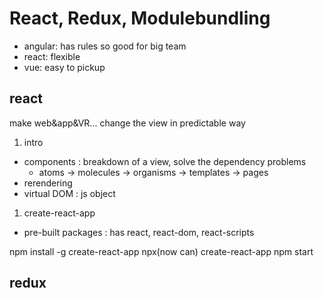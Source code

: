 # React, Redux, Modulebundling

- angular: has rules so good for big team
- react: flexible
- vue: easy to pickup

## react

make web&app&VR... change the view in predictable way

1. intro

- components : breakdown of a view, solve the dependency problems
  - atoms -> molecules -> organisms -> templates -> pages
- rerendering
- virtual DOM : js object

1. create-react-app

- pre-built packages : has react, react-dom, react-scripts

npm install -g create-react-app
npx(now can) create-react-app <name>
npm start

## redux
